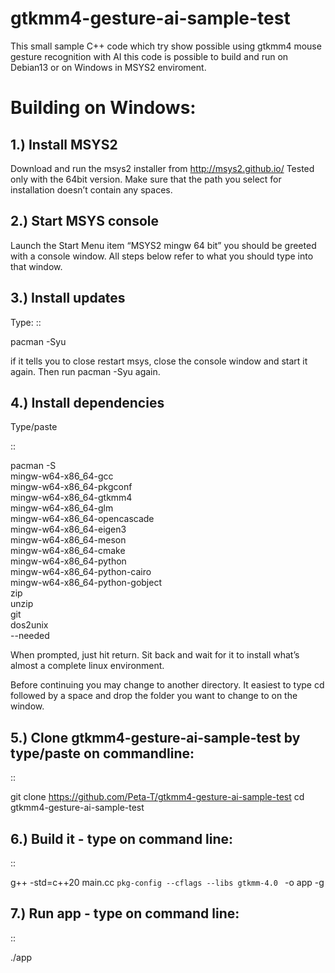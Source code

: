 # gtkmm4-gesture-ai-sample-test
This small sample C++ code which try show possible using gtkmm4  mouse gesture recognition with AI this code is possible to build and run on Debian13 or on Windows in MSYS2 enviroment.

Building on Windows:
====================

1.) Install MSYS2
-----------------
Download and run the msys2 installer from http://msys2.github.io/ Tested only with the 64bit version. Make sure that the path you select for installation doesn’t contain any spaces.

2.) Start MSYS console
----------------------
Launch the Start Menu item “MSYS2 mingw 64 bit” you should be greeted with a console window. All steps below refer to what you should type into that window.

3.) Install updates
-------------------
Type:
::

   pacman -Syu

if it tells you to close restart msys, close the console window and start it again. Then run pacman -Syu again.

4.) Install dependencies
------------------------
Type/paste

::

   pacman -S \
   mingw-w64-x86_64-gcc \
   mingw-w64-x86_64-pkgconf \
   mingw-w64-x86_64-gtkmm4 \
   mingw-w64-x86_64-glm \
   mingw-w64-x86_64-opencascade \
   mingw-w64-x86_64-eigen3 \
   mingw-w64-x86_64-meson \
   mingw-w64-x86_64-cmake \
   mingw-w64-x86_64-python \
   mingw-w64-x86_64-python-cairo \
   mingw-w64-x86_64-python-gobject \
   zip \
   unzip \
   git \
   dos2unix \
   --needed

When prompted, just hit return. Sit back and wait for it to install what’s almost a complete linux environment.

Before continuing you may change to another directory. It easiest to type cd followed by a space and drop the folder you want to change to on the window.

5.) Clone gtkmm4-gesture-ai-sample-test by type/paste on commandline:
---------------------------------------------------------------------
::

   git clone https://github.com/Peta-T/gtkmm4-gesture-ai-sample-test
   cd gtkmm4-gesture-ai-sample-test

6.) Build it - type on command line:
------------------------------------
::

   g++ -std=c++20 main.cc ``pkg-config --cflags --libs gtkmm-4.0 `` -o app -g

7.) Run app - type on command line:
-----------------------------------
::

   ./app


